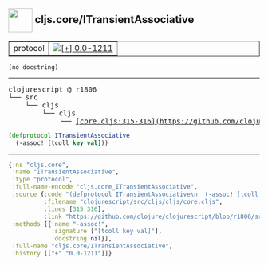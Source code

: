 ## <img width="48px" valign="middle" src="http://i.imgur.com/Hi20huC.png"> cljs.core/ITransientAssociative

 <table border="1">
<tr>
<td>protocol</td>
<td><a href="https://github.com/cljsinfo/api-refs/tree/0.0-1211"><img valign="middle" alt="[+] 0.0-1211" src="https://img.shields.io/badge/+-0.0--1211-lightgrey.svg"></a> </td>
</tr>
</table>

 <samp>
</samp>

```
(no docstring)
```

---

 <pre>
clojurescript @ r1806
└── src
    └── cljs
        └── cljs
            └── <ins>[core.cljs:315-316](https://github.com/clojure/clojurescript/blob/r1806/src/cljs/cljs/core.cljs#L315-L316)</ins>
</pre>

```clj
(defprotocol ITransientAssociative
  (-assoc! [tcoll key val]))
```


---

```clj
{:ns "cljs.core",
 :name "ITransientAssociative",
 :type "protocol",
 :full-name-encode "cljs.core_ITransientAssociative",
 :source {:code "(defprotocol ITransientAssociative\n  (-assoc! [tcoll key val]))",
          :filename "clojurescript/src/cljs/cljs/core.cljs",
          :lines [315 316],
          :link "https://github.com/clojure/clojurescript/blob/r1806/src/cljs/cljs/core.cljs#L315-L316"},
 :methods [{:name "-assoc!",
            :signature ["[tcoll key val]"],
            :docstring nil}],
 :full-name "cljs.core/ITransientAssociative",
 :history [["+" "0.0-1211"]]}

```

